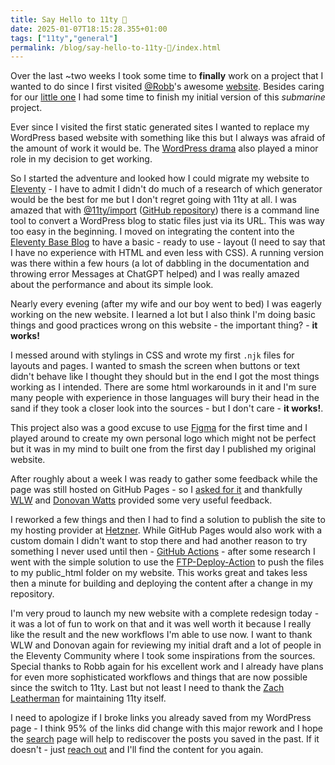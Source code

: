 ```yaml
---
title: Say Hello to 11ty 🚀
date: 2025-01-07T18:15:28.355+01:00
tags: ["11ty","general"]
permalink: /blog/say-hello-to-11ty-🚀/index.html
---
```


Over the last ~two weeks I took some time to **finally** work on a project that I wanted to do since I first visited [@Robb](https://social.lol/@Robb)'s awesome [website](https://rknight.me). Besides caring for our [little one](https://social.lol/@flohgro/113730313406491012) I had some time to finish my initial version of this *submarine* project.

Ever since I visited the first static generated sites I wanted to replace my WordPress based website with something like this but I always was afraid of the amount of work it would be. The [WordPress drama](https://www.theverge.com/2024/9/27/24256361/wordpress-wp-engine-drama-explained-matt-mullenweg) also played a minor role in my decision to get working.

So I started the adventure and looked how I could migrate my website to [Eleventy](https://www.11ty.dev) - I have to admit I didn't do much of a research of which generator would be the best for me but I don't regret going with 11ty at all. I was amazed that with [@11ty/import](https://www.11ty.dev/docs/migrate/wordpress/#use-@11ty/import) ([GitHub repository](https://github.com/11ty/eleventy-import)) there is a command line tool to convert a WordPress blog to static files just via its URL. This was way too easy in the beginning. I moved on integrating the content into the [Eleventy Base Blog](https://demo-base-blog.11ty.dev) to have a basic - ready to use - layout (I need to say that I have no experience with HTML and even less with CSS). A running version was there within a few hours (a lot of dabbling in the documentation and throwing error Messages at ChatGPT helped) and I was really amazed about the performance and about its simple look.

Nearly every evening (after my wife and our boy went to bed) I was eagerly working on the new website. I learned a lot but I also think I'm doing basic things and good practices wrong on this website - the important thing? - **it works!** 

I messed around with stylings in CSS and wrote my first `.njk` files for layouts and pages. I wanted to smash the screen when buttons or text didn't behave like I thought they should but in the end I got the most things working as I intended. There are some html workarounds in it and I'm sure many people with experience in those languages will bury their head in the sand if they took a closer look into the sources - but I don't care - **it works!**.

This project also was a good excuse to use [Figma](https://figma.com) for the first time and I played around to create my own personal logo which might not be perfect but it was in my mind to built one from the first day I published my original website.

After roughly about a week I was ready to gather some feedback while the page was still hosted on GitHub Pages - so I [asked for it](https://social.lol/@flohgro/113746309888131420) and thankfully [WLW](https://social.lol/@wlw72@mastodon.social) and [Donovan Watts](https://social.lol/@dnvnwtts@indieweb.social) provided some very useful feedback. 

I reworked a few things and then I had to find a solution to publish the site to my hosting provider at [Hetzner](https://hetzner.cloud/?ref=HoOfQzkLxK0o). While GitHub Pages would also work with a custom domain I didn't want to stop there and had another  reason to try something I never used until then - [GitHub Actions](https://github.com/features/actions) - after some research I went with the simple solution to use the [FTP-Deploy-Action](https://github.com/SamKirkland/FTP-Deploy-Action) to push the files to my public_html folder on my website. This works great and takes less then a minute for building and deploying the content after a change in my repository.

I'm very proud to launch my new website with a complete redesign today - it was a lot of fun to work on that and it was well worth it because I really like the result and the new workflows I'm able to use now. I want to thank WLW and Donovan again for reviewing my initial draft and a lot of people in the Eleventy Community where I took some inspirations from the sources. Special thanks to Robb again for his excellent work and I already have plans for even more sophisticated workflows and things that are now possible since the switch to 11ty. Last but not least I need to thank the [Zach Leatherman](https://social.lol/@zachleat@zachleat.com) for maintaining 11ty itself.

I need to apologize if I broke links you already saved from my WordPress page - I think 95% of the links did change with this major rework and I hope the [search](/search) page will help to rediscover the posts you saved in the past. If it doesn't - just [reach out](/contactme) and I'll find the content for you again.